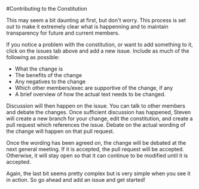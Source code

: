 #Contributing to the Constitution

This may seem a bit daunting at first, but don't worry. This process is set out to make it extremely clear what is happenning and to maintain transparency for future and current members.

If you notice a problem with the constitution, or want to add something to it, click on the issues tab above and add a new issue. Include as much of the following as possible:

* What the change is
* The benefits of the change
* Any negatives to the change
* Which other members/exec are supportive of the change, if any
* A brief overview of how the actual text needs to be changed.

Discussion will then happen on the issue. You can talk to other members and debate the changes. Once sufficient discussion has happened, Steven will create a new branch for your change, edit the constitution, and create a pull request which references the issue. Debate on the actual wording of the change will happen on that pull request.

Once the wording has been agreed on, the change will be debated at the next general meeting. If it is accepted, the pull request will be accepted. Otherwise, it will stay open so that it can continue to be modified until it is accepted.

Again, the last bit seems pretty complex but is very simple when you see it in action. So go ahead and add an issue and get started!
